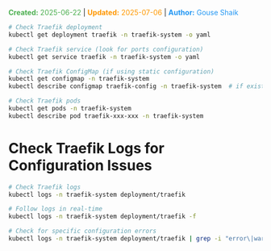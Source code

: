<span style="color:#4caf50;"><b>Created:</b> 2025-06-22</span> | <span style="color:#ff9800;"><b>Updated:</b> 2025-07-06</span> | <span style="color:#2196f3;"><b>Author:</b> Gouse Shaik</span>
```bash
# Check Traefik deployment
kubectl get deployment traefik -n traefik-system -o yaml

# Check Traefik service (look for ports configuration)
kubectl get service traefik -n traefik-system -o yaml

# Check Traefik ConfigMap (if using static configuration)
kubectl get configmap -n traefik-system
kubectl describe configmap traefik-config -n traefik-system  # if exists

# Check Traefik pods
kubectl get pods -n traefik-system
kubectl describe pod traefik-xxx-xxx -n traefik-system
```

# Check Traefik Logs for Configuration Issues
```bash
# Check Traefik logs
kubectl logs -n traefik-system deployment/traefik

# Follow logs in real-time
kubectl logs -n traefik-system deployment/traefik -f

# Check for specific configuration errors
kubectl logs -n traefik-system deployment/traefik | grep -i "error\|warn\|config"
```

